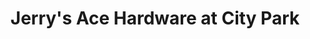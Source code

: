 ---
title: "Jerry's Ace Hardware at City Park"
url: /denver/jerrys-ace-hardware-at-city-park/
shop: hardware
---